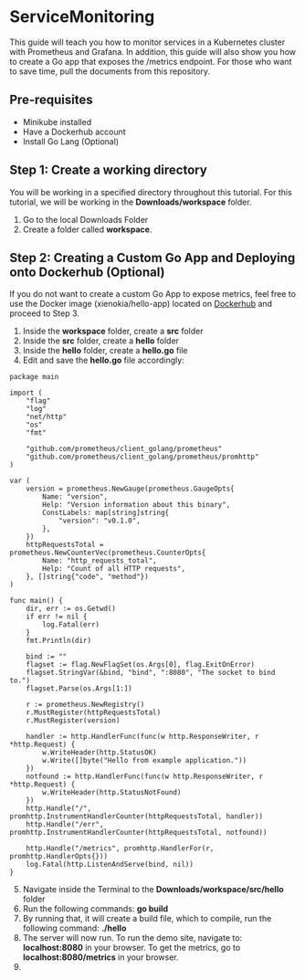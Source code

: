 # ServiceMonitoring

This guide will teach you how to monitor services in a Kubernetes cluster with Prometheus and Grafana.
In addition, this guide will also show you how to create a Go app that exposes the /metrics endpoint.
For those who want to save time, pull the documents from this repository.

## Pre-requisites
- Minikube installed
- Have a Dockerhub account
- Install Go Lang (Optional)

## Step 1: Create a working directory

You will be working in a specified directory throughout this tutorial. 
For this tutorial, we will be working in the **Downloads/workspace** folder. 

1. Go to the local Downloads Folder
2. Create a folder called **workspace**.

## Step 2: Creating a Custom Go App and Deploying onto Dockerhub (Optional)

If you do not want to create a custom Go App to expose metrics, feel free to use the Docker image (xienokia/hello-app) located on [Dockerhub](https://hub.docker.com/r/xienokia/hello-app) and proceed to Step 3.

1. Inside the **workspace** folder, create a **src** folder
2. Inside the **src** folder, create a **hello** folder
3. Inside the **hello** folder, create a **hello.go** file
4. Edit and save the **hello.go** file accordingly:

```
package main

import (
	"flag"
	"log"
	"net/http"
	"os"
	"fmt"

	"github.com/prometheus/client_golang/prometheus"
	"github.com/prometheus/client_golang/prometheus/promhttp"
)

var (
	version = prometheus.NewGauge(prometheus.GaugeOpts{
		Name: "version",
		Help: "Version information about this binary",
		ConstLabels: map[string]string{
			"version": "v0.1.0",
		},
	})
	httpRequestsTotal = prometheus.NewCounterVec(prometheus.CounterOpts{
		Name: "http_requests_total",
		Help: "Count of all HTTP requests",
	}, []string{"code", "method"})
)

func main() {
	dir, err := os.Getwd()
	if err != nil {
		log.Fatal(err)
	}
  	fmt.Println(dir)

	bind := ""
	flagset := flag.NewFlagSet(os.Args[0], flag.ExitOnError)
	flagset.StringVar(&bind, "bind", ":8080", "The socket to bind to.")
	flagset.Parse(os.Args[1:])

	r := prometheus.NewRegistry()
	r.MustRegister(httpRequestsTotal)
	r.MustRegister(version)

	handler := http.HandlerFunc(func(w http.ResponseWriter, r *http.Request) {
		w.WriteHeader(http.StatusOK)
		w.Write([]byte("Hello from example application."))
	})
	notfound := http.HandlerFunc(func(w http.ResponseWriter, r *http.Request) {
		w.WriteHeader(http.StatusNotFound)
	})
	http.Handle("/", promhttp.InstrumentHandlerCounter(httpRequestsTotal, handler))
	http.Handle("/err", promhttp.InstrumentHandlerCounter(httpRequestsTotal, notfound))

	http.Handle("/metrics", promhttp.HandlerFor(r, promhttp.HandlerOpts{}))
	log.Fatal(http.ListenAndServe(bind, nil))
}
```

5. Navigate inside the Terminal to the **Downloads/workspace/src/hello** folder
6. Run the following commands: **go build**
7. By running that, it will create a build file, which to compile, run the following command: **./hello**
8. The server will now run. To run the demo site, navigate to: **localhost:8080** in your browser. To get the metrics, go to **localhost:8080/metrics** in 	your browser.  
9. 


